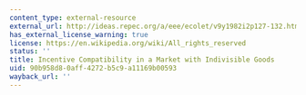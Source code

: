 ```yaml
---
content_type: external-resource
external_url: http://ideas.repec.org/a/eee/ecolet/v9y1982i2p127-132.html
has_external_license_warning: true
license: https://en.wikipedia.org/wiki/All_rights_reserved
status: ''
title: Incentive Compatibility in a Market with Indivisible Goods
uid: 90b958d8-0aff-4272-b5c9-a11169b00593
wayback_url: ''
---
```


